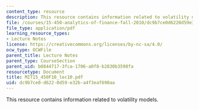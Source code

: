 ```yaml
---
content_type: resource
description: This resource contains information related to volatility models.
file: /courses/15-450-analytics-of-finance-fall-2010/dc9b7ce0d6220d59e32ba4f3eaf690aa_MIT15_450F10_lec10.pdf
file_type: application/pdf
learning_resource_types:
- Lecture Notes
license: https://creativecommons.org/licenses/by-nc-sa/4.0/
ocw_type: OCWFile
parent_title: Lecture Notes
parent_type: CourseSection
parent_uid: b0844717-3fca-1706-a0f8-b2830b3598fa
resourcetype: Document
title: MIT15_450F10_lec10.pdf
uid: dc9b7ce0-d622-0d59-e32b-a4f3eaf690aa
---
```

This resource contains information related to volatility models.